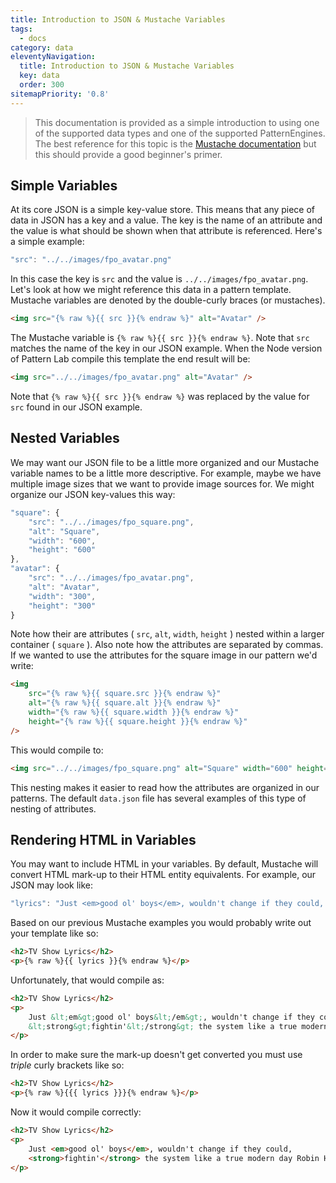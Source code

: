 ```yaml
---
title: Introduction to JSON & Mustache Variables
tags:
  - docs
category: data
eleventyNavigation:
  title: Introduction to JSON & Mustache Variables
  key: data
  order: 300
sitemapPriority: '0.8'
---
```


> This documentation is provided as a simple introduction to using one of the supported data types and one of the supported PatternEngines. The best reference for this topic is the [Mustache documentation](http://mustache.github.io/mustache.5.html) but this should provide a good beginner's primer.

## Simple Variables

At its core JSON is a simple key-value store. This means that any piece of data in JSON has a key and a value. The key is the name of an attribute and the value is what should be shown when that attribute is referenced. Here's a simple example:

```javascript
"src": "../../images/fpo_avatar.png"
```

In this case the key is `src` and the value is `../../images/fpo_avatar.png`. Let's look at how we might reference this data in a pattern template. Mustache variables are denoted by the double-curly braces (or mustaches).

```html
<img src="{% raw %}{{ src }}{% endraw %}" alt="Avatar" />
```

The Mustache variable is `{% raw %}{{ src }}{% endraw %}`. Note that `src` matches the name of the key in our JSON example. When the Node version of Pattern Lab compile this template the end result will be:

```html
<img src="../../images/fpo_avatar.png" alt="Avatar" />
```

Note that `{% raw %}{{ src }}{% endraw %}` was replaced by the value for `src` found in our JSON example.

## Nested Variables

We may want our JSON file to be a little more organized and our Mustache variable names to be a little more descriptive. For example, maybe we have multiple image sizes that we want to provide image sources for. We might organize our JSON key-values this way:

```javascript
"square": {
    "src": "../../images/fpo_square.png",
    "alt": "Square",
    "width": "600",
    "height": "600"
},
"avatar": {
    "src": "../../images/fpo_avatar.png",
    "alt": "Avatar",
    "width": "300",
    "height": "300"
}
```

Note how their are attributes ( `src`, `alt`, `width`, `height` ) nested within a larger container ( `square` ). Also note how the attributes are separated by commas. If we wanted to use the attributes for the square image in our pattern we'd write:

```html
<img
	src="{% raw %}{{ square.src }}{% endraw %}"
	alt="{% raw %}{{ square.alt }}{% endraw %}"
	width="{% raw %}{{ square.width }}{% endraw %}"
	height="{% raw %}{{ square.height }}{% endraw %}"
/>
```

This would compile to:

```html
<img src="../../images/fpo_square.png" alt="Square" width="600" height="600" />
```

This nesting makes it easier to read how the attributes are organized in our patterns. The default `data.json` file has several examples of this type of nesting of attributes.

## Rendering HTML in Variables

You may want to include HTML in your variables. By default, Mustache will convert HTML mark-up to their HTML entity equivalents. For example, our JSON may look like:

```javascript
"lyrics": "Just <em>good ol' boys</em>, wouldn't change if they could, <strong>fightin'</strong> the system like a true modern day Robin Hood."
```

Based on our previous Mustache examples you would probably write out your template like so:

```html
<h2>TV Show Lyrics</h2>
<p>{% raw %}{{ lyrics }}{% endraw %}</p>
```

Unfortunately, that would compile as:

```html
<h2>TV Show Lyrics</h2>
<p>
	Just &lt;em&gt;good ol' boys&lt;/em&gt;, wouldn't change if they could,
	&lt;strong&gt;fightin'&lt;/strong&gt; the system like a true modern day Robin Hood.
</p>
```

In order to make sure the mark-up doesn't get converted you must use _triple_ curly brackets like so:

```html
<h2>TV Show Lyrics</h2>
<p>{% raw %}{{{ lyrics }}}{% endraw %}</p>
```

Now it would compile correctly:

```html
<h2>TV Show Lyrics</h2>
<p>
	Just <em>good ol' boys</em>, wouldn't change if they could,
	<strong>fightin'</strong> the system like a true modern day Robin Hood.
</p>
```
